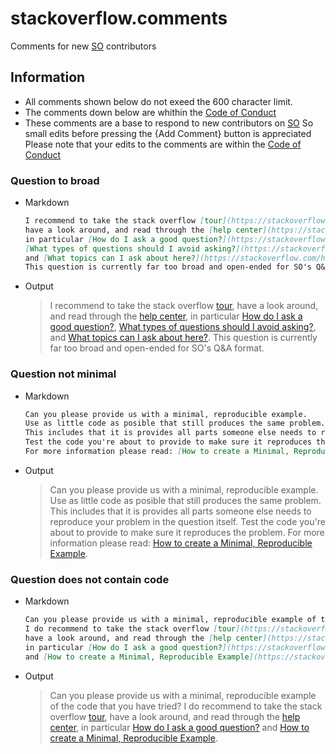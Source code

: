# stackoverflow.comments
Comments for new [SO][1] contributors

## Information
  - All comments shown below do not exeed the 600 character limit.
  - The comments down below are whithin the [Code of Conduct][2]
  - These comments are a base to respond to new contributors on [SO][1]
    So small edits before pressing the {Add Comment} button is appreciated
    Please note that your edits to the comments are within the [Code of Conduct][2]

[1]: https://stackoverflow.com/
[2]: https://stackoverflow.com/conduct

### Question to broad

- Markdown
  ```markdown
  I recommend to take the stack overflow [tour](https://stackoverflow.com/tour),
  have a look around, and read through the [help center](https://stackoverflow.com/help),
  in particular [How do I ask a good question?](https://stackoverflow.com/help/how-to-ask),
  [What types of questions should I avoid asking?](https://stackoverflow.com/help/dont-ask),
  and [What topics can I ask about here?](https://stackoverflow.com/help/on-topic).
  This question is currently far too broad and open-ended for SO's Q&A format.
  ```
 - Output  
    >   I recommend to take the stack overflow [tour](https://stackoverflow.com/tour),
  have a look around, and read through the [help center](https://stackoverflow.com/help),
  in particular [How do I ask a good question?](https://stackoverflow.com/help/how-to-ask),
  [What types of questions should I avoid asking?](https://stackoverflow.com/help/dont-ask),
  and [What topics can I ask about here?](https://stackoverflow.com/help/on-topic).
  This question is currently far too broad and open-ended for SO's Q&A format.

### Question not minimal

 - Markdown
    ```markdown
    Can you please provide us with a minimal, reproducible example.
    Use as little code as posible that still produces the same problem.
    This includes that it is provides all parts someone else needs to reproduce your problem in the question itself.
    Test the code you're about to provide to make sure it reproduces the problem.
    For more information please read: [How to create a Minimal, Reproducible Example](https://stackoverflow.com/help/minimal-reproducible-example).
    ```
 - Output
    > Can you please provide us with a minimal, reproducible example.
  Use as little code as posible that still produces the same problem.
  This includes that it is provides all parts someone else needs to reproduce your problem in the question itself.
  Test the code you're about to provide to make sure it reproduces the problem.
  For more information please read: [How to create a Minimal, Reproducible Example](https://stackoverflow.com/help/minimal-reproducible-example).

### Question does not contain code

 - Markdown
    ```markdown
    Can you please provide us with a minimal, reproducible example of the code that you have tried?
    I do recommend to take the stack overflow [tour](https://stackoverflow.com/tour),
    have a look around, and read through the [help center](https://stackoverflow.com/help),
    in particular [How do I ask a good question?](https://stackoverflow.com/help/how-to-ask)
    and [How to create a Minimal, Reproducible Example](https://stackoverflow.com/help/minimal-reproducible-example).
    ```
 - Output
    > Can you please provide us with a minimal, reproducible example of the code that you have tried?
    I do recommend to take the stack overflow [tour](https://stackoverflow.com/tour),
    have a look around, and read through the [help center](https://stackoverflow.com/help),
    in particular [How do I ask a good question?](https://stackoverflow.com/help/how-to-ask)
    and [How to create a Minimal, Reproducible Example](https://stackoverflow.com/help/minimal-reproducible-example).
